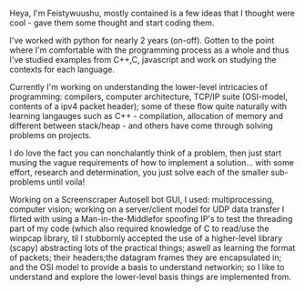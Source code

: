 Heya, I'm Feistywuushu, mostly contained is a few ideas that I thought were cool - gave them some thought and start coding them.

I've worked with python for nearly 2 years (on-off). Gotten to the point where I'm comfortable with the programming process as a whole and thus I've studied examples from C++,C, 
javascript and work on studying the contexts for each language.

Currently I'm working on understanding the lower-level intricacies of programming: compilers, computer architecture, TCP/IP suite (OSI-model, contents of a ipv4 packet header); 
some of these flow quite naturally with learning langauges such as C++ - compilation, allocation of memory and different between stack/heap - and others have come through solving
problems on projects.

I do love the fact you can nonchalantly think of a problem, then just start musing the vague requirements of how to implement a solution... with some effort, research and determination, you just solve each of the smaller sub-problems until voila!

Working on a Screenscraper Autosell bot GUI, I used: multiprocessing, computer vision; working on a server/client model for UDP data transfer I flirted with using a Man-in-the-Middlefor spoofing IP's to test the threading part of my code (which also required knowledge of C to read/use the winpcap library, til I stubbornly accepted the use of a higher-level library (scapy) abstracting lots of the practical things; aswell as learning the format of packets; their headers;the datagram frames they are encapsulated in; and the OSI model to provide a basis to understand networkin; so I like to understand and explore the lower-level basis things are implemented from.

